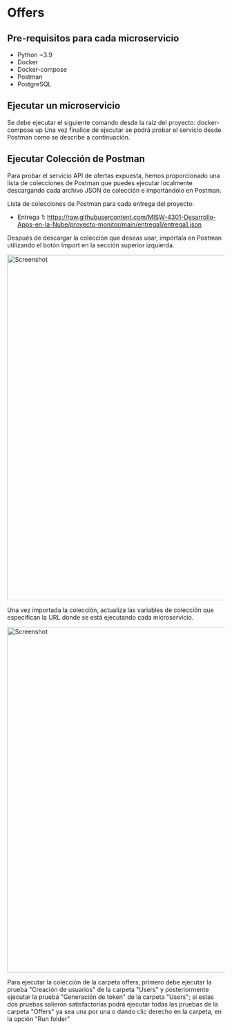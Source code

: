 # Offers

## Pre-requisitos para cada microservicio
- Python ~3.9
- Docker
- Docker-compose
- Postman
- PostgreSQL

## Ejecutar un microservicio
Se debe ejecutar el siguiente comando desde la raíz del proyecto: docker-compose up
Una vez finalice de ejecutar se podrá probar el servicio desde Postman como se describe a continuación.

## Ejecutar Colección de Postman
Para probar el servicio API de ofertas expuesta, hemos proporcionado una lista de colecciones de Postman que puedes ejecutar localmente descargando cada archivo JSON de colección e importándolo en Postman.

Lista de colecciones de Postman para cada entrega del proyecto:
- Entrega 1: https://raw.githubusercontent.com/MISW-4301-Desarrollo-Apps-en-la-Nube/proyecto-monitor/main/entrega1/entrega1.json

Después de descargar la colección que deseas usar, impórtala en Postman utilizando el botón Import en la sección superior izquierda.

<img src="https://github.com/MISW-4301-Desarrollo-Apps-en-la-Nube/proyecto-base/assets/78829363/836f6199-9343-447a-9bce-23d8c07d0338" alt="Screenshot" width="800">

Una vez importada la colección, actualiza las variables de colección que especifican la URL donde se está ejecutando cada microservicio.

<img src="https://github.com/MISW-4301-Desarrollo-Apps-en-la-Nube/proyecto-base/assets/78829363/efafbb3d-5938-4bd8-bfc7-6becfccd2682" alt="Screenshot" width="800">

Para ejecutar la colección de la carpeta offers, primero debe ejecutar la prueba "Creación de usuarios" de la carpeta "Users" y posteriormente ejecutar la prueba "Generación de token" de la carpeta "Users"; si estas dos pruebas salieron satisfactorias podrá ejecutar todas las pruebas de la carpeta "Offers" ya sea una por una o dando clic derecho en la carpeta, en la opción "Run folder"